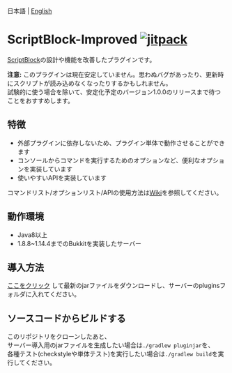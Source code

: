 日本語 | [English](docs/README_EN.md)

# ScriptBlock-Improved [![jitpack](https://jitpack.io/v/kuro46/ScriptBlock-Improved.svg)](https://jitpack.io/#kuro46/ScriptBlock-Improved)

[ScriptBlock](https://dev.bukkit.org/projects/scriptblock)の設計や機能を改善したプラグインです。

**注意:** このプラグインは現在安定していません。思わぬバグがあったり、更新時にスクリプトが読み込めなくなったりするかもしれません。  
試験的に使う場合を除いて、安定化予定のバージョン1.0.0のリリースまで待つことをおすすめします。

## 特徴

- 外部プラグインに依存しないため、プラグイン単体で動作させることができます
- コンソールからコマンドを実行するためのオプションなど、便利なオプションを実装しています
- 使いやすいAPIを実装しています

コマンドリスト/オプションリスト/APIの使用方法は[Wiki](https://github.com/kuro46/ScriptBlock-Improved/wiki/)を参照してください。

## 動作環境

- Java8以上
- 1.8.8~1.14.4までのBukkitを実装したサーバー

## 導入方法

[ここをクリック](https://github.com/kuro46/ScriptBlock-Improved/releases/latest/download/ScriptBlock-Improved.jar)
して最新のjarファイルをダウンロードし、サーバーのpluginsフォルダに入れてください。

## ソースコードからビルドする

このリポジトリをクローンしたあと、  
サーバー導入用のjarファイルを生成したい場合は`./gradlew pluginjar`を、  
各種テスト(checkstyleや単体テスト)を実行したい場合は`./gradlew build`を実行してください。
